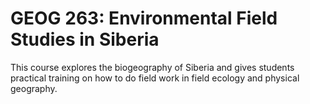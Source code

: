 # GEOG 263: Environmental Field Studies in Siberia

This course explores the biogeography of Siberia and gives students practical training on how to do field work in field ecology and physical geography.